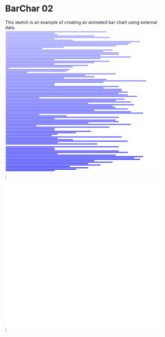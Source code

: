 # BarChar 02
This sketch is an example of creating an animated bar chart using external data.
![Sample Image]( https://github.com/Crashnorun/Coding_Sketchbook/blob/master/D3/BarChart_02/Images/Frame_Full_01%2060.png);

![Sample Image]( https://github.com/Crashnorun/Coding_Sketchbook/blob/master/D3/BarChart_02/Images/Frames_01.gif);